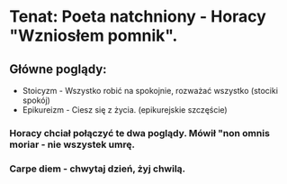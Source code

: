 # Tenat: Poeta natchniony - Horacy "Wzniosłem pomnik".
## Główne poglądy:
- Stoicyzm - Wszystko robić na spokojnie, rozważać wszystko (stociki spokój)
- Epikureizm - Ciesz się z życia. (epikurejskie szczęście)
### Horacy chciał połączyć te dwa poglądy. Mówił "non omnis moriar - nie wszystek umrę.
### Carpe diem - chwytaj dzień, żyj chwilą.
